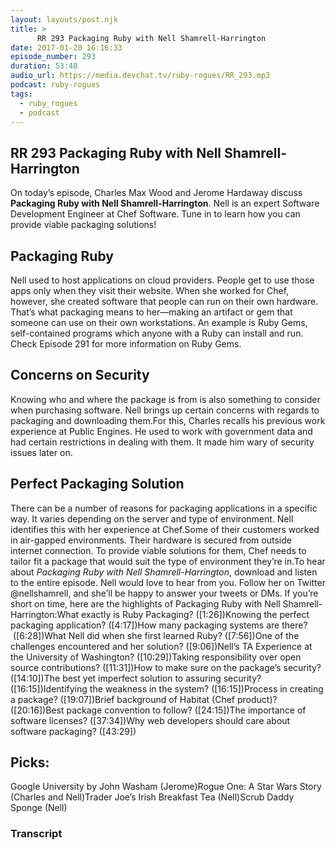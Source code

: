 ```yaml
---
layout: layouts/post.njk
title: >
      RR 293 Packaging Ruby with Nell Shamrell-Harrington
date: 2017-01-20 16:16:33
episode_number: 293
duration: 53:48
audio_url: https://media.devchat.tv/ruby-rogues/RR_293.mp3
podcast: ruby-rogues
tags: 
  - ruby_rogues
  - podcast
---
```


## **RR 293 Packaging Ruby with Nell Shamrell-Harrington**
On today’s episode, Charles Max Wood and Jerome Hardaway discuss **Packaging Ruby with Nell Shamrell-Harrington**. Nell is an expert Software Development Engineer at Chef Software. Tune in to learn how you can provide viable packaging solutions!
## **Packaging Ruby**
Nell used to host applications on cloud providers. People get to use those apps only when they visit their website. When she worked for Chef, however, she created software that people can run on their own hardware. That’s what packaging means to her—making an artifact or gem that someone can use on their own workstations. An example is Ruby Gems, self-contained programs which anyone with a Ruby can install and run. Check Episode 291 for more information on Ruby Gems.
## **Concerns on Security**
Knowing who and where the package is from is also something to consider when purchasing software. Nell brings up certain concerns with regards to packaging and downloading them.For this, Charles recalls his previous work experience at Public Engines. He used to work with government data&nbsp;and had certain restrictions in dealing with them. It made him wary of security issues later on.
## **Perfect Packaging Solution**
There can be a number of reasons for packaging applications in a specific way. It varies depending on the server and type of environment. Nell identifies this with her experience at Chef.Some of their customers worked in air-gapped environments. Their hardware is secured from outside internet connection. To provide viable solutions for them, Chef needs to tailor fit a package that would suit the type of environment they’re in.To hear about _Packaging Ruby with Nell Shamrell-Harrington_, download and listen to the entire episode. Nell would love to hear from you. Follow her on Twitter @nellshamrell, and she’ll be happy to answer your tweets or DMs. If you’re short on time, here are the highlights of Packaging Ruby with Nell Shamrell-Harrington:What exactly is Ruby Packaging? ([1:26])Knowing the perfect packaging application? ([4:17])How many packaging systems are there? &nbsp;([6:28])What Nell did when she first learned Ruby? ([7:56])One of the challenges encountered and her solution? ([9:06])Nell’s TA Experience at the University of Washington? ([10:29])Taking responsibility over open source contributions? ([11:31])How to make sure on the package’s security? ([14:10])The best yet imperfect solution to assuring security? ([16:15])Identifying the weakness in the system? ([16:15])Process in creating a package? ([19:07])Brief background of Habitat (Chef product)? ([20:16])Best package convention to follow? ([24:15])The importance of software licenses? ([37:34])Why web developers should care about software packaging? ([43:29]) 
## Picks:
Google University by John Washam (Jerome)Rogue One: A Star Wars Story (Charles and Nell)Trader Joe’s Irish Breakfast Tea (Nell)Scrub Daddy Sponge (Nell)

### Transcript


